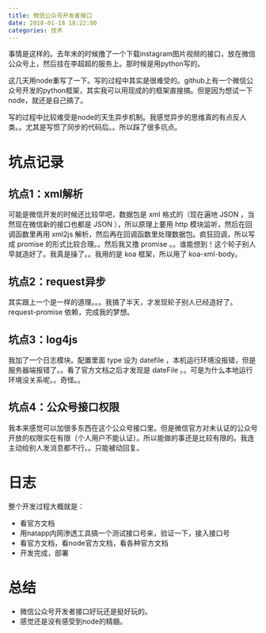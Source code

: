 ```yaml
---
title: 微信公众号开发者接口
date: 2018-01-18 18:22:00
categories: 技术
---
```


事情是这样的。去年末的时候撸了一个下载instagram图片视频的接口，放在微信公众号上，然后挂在李超超的服务上。那时候是用python写的。

这几天用node重写了一下。写的过程中其实是很难受的。github上有一个微信公众号开发的python框架，其实我可以用现成的的框架直接搞。但是因为想试一下node，就还是自己搞了。

写的过程中比较难受是node的天生异步机制。我感觉异步的思维真的有点反人类。。尤其是写惯了同步的代码后。。所以踩了很多坑点。

# 坑点记录

## 坑点1：xml解析
可能是微信开发的时候还比较早吧，数据包是 xml 格式的（现在遍地 JSON ，当然现在微信新的接口也都是 JSON ），所以原理上要用 http 模块监听，然后在回调函数里再用 xml2js 解析，然后再在回调函数里处理数据包。疯狂回调，所以写成 promise 的形式比较合理。。然后我又撸 promise 。。谁能想到！这个轮子别人早就造好了。我真是操了。。我用的是 koa 框架，所以用了 koa-xml-body。

## 坑点2：request异步
其实跟上一个是一样的道理。。。我搞了半天，才发现轮子别人已经造好了。request-promise 依赖，完成我的梦想。

## 坑点3：log4js
我加了一个日志模块。配置里面 type 设为 datefile ，本机运行环境没报错，但是服务器端报错了。。看了官方文档之后才发现是 dateFile 。。可是为什么本地运行环境没关系呢。。奇怪。。

## 坑点4：公众号接口权限
我本来感觉可以加很多东西在这个公众号接口里。但是微信官方对未认证的公众号开放的权限实在有限（个人用户不能认证）。所以能做的事还是比较有限的。我连主动给别人发消息都不行。。只能被动回复。

# 日志
整个开发过程大概就是：

- 看官方文档
- 用natapp内网渗透工具搞一个测试接口号来，验证一下，接入接口号
- 看官方文档，看node官方文档，看各种官方文档
- 开发完成，部署

# 总结
- 微信公众号开发者接口好玩还是挺好玩的。
- 感觉还是没有感受到node的精髓。